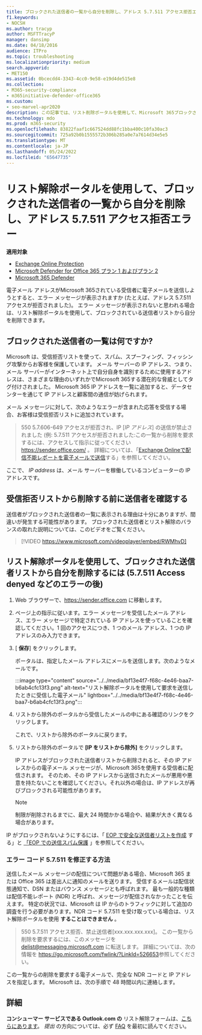```yaml
---
title: ブロックされた送信者の一覧から自分を削除し、アドレス 5.7.511 アクセス拒否エラー
f1.keywords:
- NOCSH
ms.author: tracyp
author: MSFTTracyP
manager: dansimp
ms.date: 04/18/2016
audience: ITPro
ms.topic: troubleshooting
ms.localizationpriority: medium
search.appverid:
- MET150
ms.assetid: 0bcecdd4-3343-4cc0-9e58-e19d4de515e8
ms.collection:
- M365-security-compliance
- m365initiative-defender-office365
ms.custom:
- seo-marvel-apr2020
description: この記事では、リスト削除ポータルを使用して、Microsoft 365ブロックされた送信者リストから自分を削除する方法について説明します。 これは、アドレス 5.7.511 アクセス拒否エラーに対する最適な応答です。
ms.technology: mdo
ms.prod: m365-security
ms.openlocfilehash: 83822faaf1c667524dd88fc1bba400c10fa30ac3
ms.sourcegitcommit: 725a92b0b1555572b306b285a0e7a7614d34e5e5
ms.translationtype: MT
ms.contentlocale: ja-JP
ms.lasthandoff: 05/24/2022
ms.locfileid: "65647735"
---
```

# <a name="use-the-delist-portal-to-remove-yourself-from-the-blocked-senders-list-and-address-57511-access-denied-errors"></a>リスト解除ポータルを使用して、ブロックされた送信者の一覧から自分を削除し、アドレス 5.7.511 アクセス拒否エラー

**適用対象**
- [Exchange Online Protection](exchange-online-protection-overview.md)
- [Microsoft Defender for Office 365 プラン 1 およびプラン 2](defender-for-office-365.md)
- [Microsoft 365 Defender](../defender/microsoft-365-defender.md)

電子メール アドレスがMicrosoft 365されている受信者に電子メールを送信しようとすると、エラー メッセージが表示されますか (たとえば、アドレス 5.7.511 アクセスが拒否されました)。 エラー メッセージが表示されないと思われる場合は、リスト解除ポータルを使用して、ブロックされている送信者リストから自分を削除できます。

## <a name="what-is-the-blocked-senders-list"></a>ブロックされた送信者の一覧は何ですか?

Microsoft は、受信拒否リストを使って、スパム、スプーフィング、フィッシング攻撃からお客様を保護しています。 メール サーバーの IP アドレス、つまり、メール サーバーがインターネット上で自分自身を識別するために使用するアドレスは、さまざまな理由のいずれかでMicrosoft 365する潜在的な脅威としてタグ付けされました。 Microsoft 365 IP アドレスを一覧に追加すると、データセンターを通じて IP アドレスと顧客間の通信が妨げられます。

メール メッセージに対して、次のようなエラーが含まれた応答を受信する場合、お客様は受信拒否リストに追加されています。

> 550 5.7.606-649 アクセスが拒否され、IP [_IP アドレス_] の送信が禁止されました (例: 5.7.511 アクセスが拒否されました:この一覧から削除を要求するには、アクセスして指示に従ってください <https://sender.office.com/> 。 詳細については、「[Exchange Onlineで配信不能レポートを電子メールで送信](/Exchange/mail-flow-best-practices/non-delivery-reports-in-exchange-online/non-delivery-reports-in-exchange-online)する」を参照してください。

ここで、 _IP address_ は、メール サーバーを稼働しているコンピューターの IP アドレスです。

## <a name="verify-senders-before-removing-them-from-the-blocked-senders-list"></a>受信拒否リストから削除する前に送信者を確認する

送信者がブロックされた送信者の一覧に表示される理由は十分にありますが、間違いが発生する可能性があります。 ブロックされた送信者とリスト解除のバランスの取れた説明については、このビデオをご覧ください。
<p>

> [!VIDEO https://www.microsoft.com/videoplayer/embed/RWMhvD]

## <a name="to-use-delist-portal-to-remove-yourself-from-the-blocked-senders-list-after-errors-like-57511-access-denied"></a>リスト解除ポータルを使用して、ブロックされた送信者リストから自分を削除するには (5.7.511 Access denyed などのエラーの後)

1. Web ブラウザーで、<https://sender.office.com> に移動します。

2. ページ上の指示に従います。エラー メッセージを受信したメール アドレス、エラー メッセージで特定されている IP アドレスを使っていることを確認してください。1 回のアクセスにつき、1 つのメール アドレス、1 つの IP アドレスのみ入力できます。

3. [ **保存**] をクリックします。

    ポータルは、指定したメール アドレスにメールを送信します。次のようなメールです。

    :::image type="content" source="../../media/bf13e4f7-f68c-4e46-baa7-b6ab4cfc13f3.png" alt-text="リスト解除ポータルを使用して要求を送信したときに受信した電子メール" lightbox="../../media/bf13e4f7-f68c-4e46-baa7-b6ab4cfc13f3.png":::

4. リストから除外のポータルから受信したメールの中にある確認のリンクをクリックします。

    これで、リストから除外のポータルに戻ります。

5. リストから除外のポータルで **[IP をリストから除外]** をクリックします。

    IP アドレスがブロックされた送信者リストから削除されると、その IP アドレスからの電子メール メッセージが、Microsoft 365を使用する受信者に配信されます。 そのため、その IP アドレスから送信されたメールが悪用や悪意を持たないことを確認してください。それ以外の場合は、IP アドレスが再びブロックされる可能性があります。

    > [!NOTE]
    > 制限が削除されるまでに、最大 24 時間かかる場合や、結果が大きく異なる場合があります。

IP がブロックされないようにするには、「 [EOP で安全な送信者リストを作成](create-safe-sender-lists-in-office-365.md) する」と [「EOP での送信スパム保護](outbound-spam-controls.md) 」を参照してください。

### <a name="how-do-fix-error-code-57511"></a>エラー コード 5.7.511 を修正する方法

送信したメール メッセージの配信について問題がある場合、Microsoft 365 または Office 365 は差出人に通知のメールを送ります。 受信するメールは配信状態通知で、DSN またはバウンス メッセージとも呼ばれます。 最も一般的な種類は配信不能レポート (NDR) と呼ばれ、メッセージが配信されなかったことを伝えます。 特定の状況では、Microsoft は IP からのトラフィックに対して追加の調査を行う必要があります。NDR コード 5.7.511 を受け取っている場合は、リスト解除ポータルを使用 **することはできません** 。

> 550 5.7.511 アクセス拒否、禁止送信者[xxx.xxx.xxx.xxx]。 この一覧から削除を要求するには、このメッセージを delist@messaging.microsoft.com に転送します。 詳細については、次の情報を <https://go.microsoft.com/fwlink/?LinkId=526653>参照してください。

この一覧からの削除を要求する電子メールで、完全な NDR コードと IP アドレスを指定します。 Microsoft は、次の手順で 48 時間以内に連絡します。

## <a name="more-information"></a>詳細

**コンシューマー サービスである Outlook.com の** リスト解除フォームは、[こちらにあります](https://support.microsoft.com/supportrequestform/8ad563e3-288e-2a61-8122-3ba03d6b8d75)。 _提出_ の方向については、必ず [FAQ](https://sendersupport.olc.protection.outlook.com/pm/troubleshooting.aspx) を最初に読んでください。
